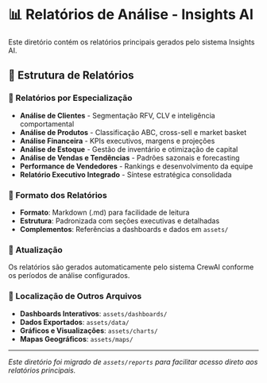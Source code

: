 # 📊 Relatórios de Análise - Insights AI

Este diretório contém os relatórios principais gerados pelo sistema Insights AI.

## 📁 Estrutura de Relatórios

### 🎯 Relatórios por Especialização

- **Análise de Clientes** - Segmentação RFV, CLV e inteligência comportamental
- **Análise de Produtos** - Classificação ABC, cross-sell e market basket
- **Análise Financeira** - KPIs executivos, margens e projeções
- **Análise de Estoque** - Gestão de inventário e otimização de capital
- **Análise de Vendas e Tendências** - Padrões sazonais e forecasting
- **Performance de Vendedores** - Rankings e desenvolvimento da equipe
- **Relatório Executivo Integrado** - Síntese estratégica consolidada

### 📝 Formato dos Relatórios

- **Formato**: Markdown (.md) para facilidade de leitura
- **Estrutura**: Padronizada com seções executivas e detalhadas
- **Complementos**: Referências a dashboards e dados em `assets/`

### 🔄 Atualização

Os relatórios são gerados automaticamente pelo sistema CrewAI conforme os períodos de análise configurados.

### 📍 Localização de Outros Arquivos

- **Dashboards Interativos**: `assets/dashboards/`
- **Dados Exportados**: `assets/data/`
- **Gráficos e Visualizações**: `assets/charts/`
- **Mapas Geográficos**: `assets/maps/`

---

*Este diretório foi migrado de `assets/reports` para facilitar acesso direto aos relatórios principais.* 